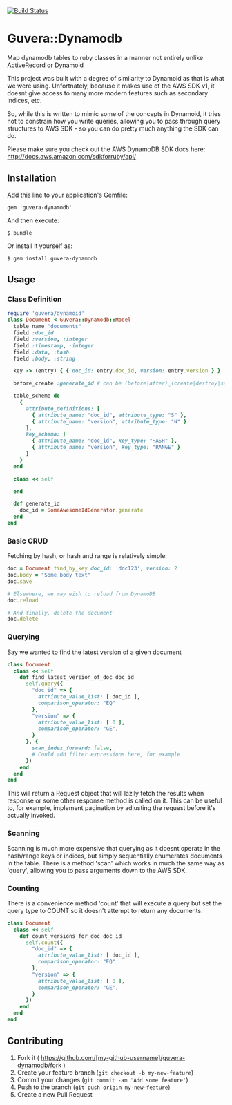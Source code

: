 [![Build Status](https://travis-ci.org/guvera-labs/dynamodb-ruby.svg)](https://travis-ci.org/guvera-labs/dynamodb-ruby)

# Guvera::Dynamodb

Map dynamodb tables to ruby classes in a manner not entirely unlike ActiveRecord or Dynamoid

This project was built with a degree of similarity to Dynamoid as that is what we were using.  Unfortnately, because it makes use of the AWS SDK v1, it doesnt give access to many more modern features such as secondary indices, etc.

So, while this is written to mimic some of the concepts in Dynamoid, it tries not to constrain how you write queries, allowing you to pass through query structures to AWS SDK - so you can do pretty much anything the SDK can do.

Please make sure you check out the AWS DynamoDB SDK docs here: http://docs.aws.amazon.com/sdkforruby/api/

## Installation

Add this line to your application's Gemfile:

    gem 'guvera-dynamodb'

And then execute:

    $ bundle

Or install it yourself as:

    $ gem install guvera-dynamodb

## Usage

### Class Definition

```ruby
require 'guvera/dynamoid'
class Document < Guvera::Dynamodb::Model
  table_name "documents"
  field :doc_id
  field :version, :integer
  field :timestamp, :integer
  field :data, :hash
  field :body, :string

  key -> (entry) { { doc_id: entry.doc_id, version: entry.version } }

  before_create :generate_id # can be (before|after)_(create|destroy|save)

  table_scheme do
    {
      attribute_definitions: [
        { attribute_name: "doc_id", attribute_type: "S" },
        { attribute_name: "version", attribute_type: "N" }
      ],
      key_schema: [
        { attribute_name: "doc_id", key_type: "HASH" },
        { attribute_name: "version", key_type: "RANGE" }
      ]
    }
  end

  class << self

  end

  def generate_id
    doc_id = SomeAwesomeIdGenerator.generate
  end
end
```

### Basic CRUD

Fetching by hash, or hash and range is relatively simple:

```ruby
doc = Document.find_by_key doc_id: 'doc123', version: 2
doc.body = "Some body text"
doc.save

# Elsewhere, we may wish to reload from DynamoDB
doc.reload

# And finally, delete the document
doc.delete
```

### Querying

Say we wanted to find the latest version of a given document

```ruby
class Document
  class << self
    def find_latest_version_of_doc doc_id
      self.query({
        "doc_id" => {
          attribute_value_list: [ doc_id ],
          comparison_operator: "EQ"
        },
        "version" => {
          attribute_value_list: [ 0 ],
          comparison_operator: "GE",
        }
      }, {
        scan_index_forward: false,
        # Could add filter expressions here, for example
      })
    end
  end
end
```

This will return a Request object that will lazily fetch the results when response or some other response method is called on it.  This can be useful to, for example, implement pagination by adjusting the request before it's actually invoked.  

### Scanning

Scanning is much more expensive that querying as it doesnt operate in the hash/range keys or indices, but simply sequentially enumerates documents in the table.  There is a method 'scan' which works in much the same way as 'query', allowing you to pass arguments down to the AWS SDK.

### Counting

There is a convenience method 'count' that will execute a query but set the query type to COUNT so it doesn't attempt to return any documents.

```ruby
class Document
  class << self
    def count_versions_for_doc doc_id
      self.count({
        "doc_id" => {
          attribute_value_list: [ doc_id ],
          comparison_operator: "EQ"
        },
        "version" => {
          attribute_value_list: [ 0 ],
          comparison_operator: "GE",
        }
      })
    end
  end
end
```

## Contributing

1. Fork it ( https://github.com/[my-github-username]/guvera-dynamodb/fork )
2. Create your feature branch (`git checkout -b my-new-feature`)
3. Commit your changes (`git commit -am 'Add some feature'`)
4. Push to the branch (`git push origin my-new-feature`)
5. Create a new Pull Request
